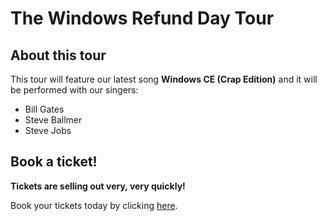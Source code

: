 # The Windows Refund Day Tour

## About this tour
This tour will feature our latest song **Windows CE (Crap Edition)** and it will be performed with our singers:

- Bill Gates
- Steve Ballmer
- Steve Jobs

## Book a ticket!
**Tickets are selling out very, very quickly!**

Book your tickets today by clicking [here](https://wearethepirates.pcoh.uk/book).
